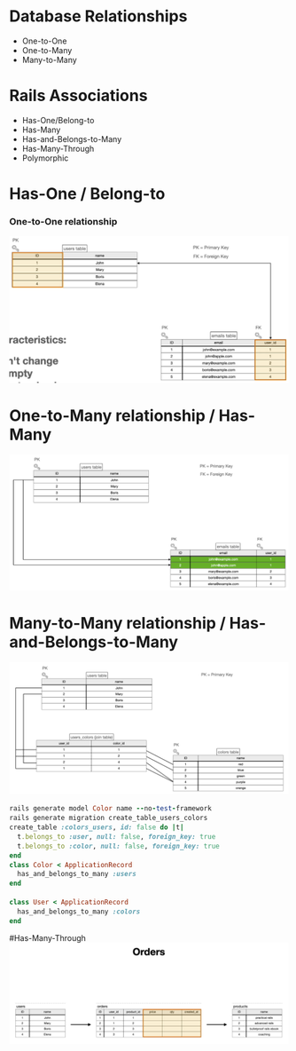 # Database Relationships
- One-to-One
- One-to-Many
- Many-to-Many

# Rails Associations
- Has-One/Belong-to
- Has-Many
- Has-and-Belongs-to-Many
- Has-Many-Through
- Polymorphic

# Has-One / Belong-to
### One-to-One relationship
![One-to-One relationship](/Images/associations_1.png)
# One-to-Many relationship / Has-Many
![One-to-Many relationship / Has-Many](/Images/associations_2.png)
# Many-to-Many relationship / Has-and-Belongs-to-Many
![Many-to-Many relationship](/Images/associations_3.png)
```ruby
rails generate model Color name --no-test-framework
rails generate migration create_table_users_colors
create_table :colors_users, id: false do |t|
  t.belongs_to :user, null: false, foreign_key: true
  t.belongs_to :color, null: false, foreign_key: true
end
class Color < ApplicationRecord
  has_and_belongs_to_many :users
end

class User < ApplicationRecord
  has_and_belongs_to_many :colors
end
```
#Has-Many-Through
![The San Juan Mountains are beautiful!](/Images/associations_6.png)
